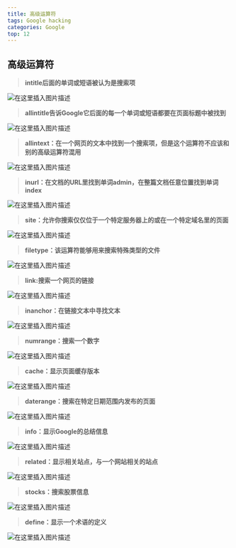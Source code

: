 ```yaml
---
title: 高级运算符
tags: Google hacking
categories: Google
top: 12
---
```

## 高级运算符

> **intitle后面的单词或短语被认为是搜索项**

![在这里插入图片描述](https://img-blog.csdnimg.cn/20210319235150904.png?x-oss-process=image/watermark,type_ZmFuZ3poZW5naGVpdGk,shadow_10,text_aHR0cHM6Ly9ibG9nLmNzZG4ubmV0L3dlaXhpbl80NTAwNzA3Mw==,size_16,color_FFFFFF,t_70)
<!--more-->
> **allintitle告诉Google它后面的每一个单词或短语都要在页面标题中被找到**

![在这里插入图片描述](https://img-blog.csdnimg.cn/20210319235407710.png?x-oss-process=image/watermark,type_ZmFuZ3poZW5naGVpdGk,shadow_10,text_aHR0cHM6Ly9ibG9nLmNzZG4ubmV0L3dlaXhpbl80NTAwNzA3Mw==,size_16,color_FFFFFF,t_70)

> **allintext：在一个网页的文本中找到一个搜索项，但是这个运算符不应该和别的高级运算符混用**

![在这里插入图片描述](https://img-blog.csdnimg.cn/20210319235846651.png?x-oss-process=image/watermark,type_ZmFuZ3poZW5naGVpdGk,shadow_10,text_aHR0cHM6Ly9ibG9nLmNzZG4ubmV0L3dlaXhpbl80NTAwNzA3Mw==,size_16,color_FFFFFF,t_70)

> **inurl：在文档的URL里找到单词admin，在整篇文档任意位置找到单词index**

![在这里插入图片描述](https://img-blog.csdnimg.cn/20210320000716816.png?x-oss-process=image/watermark,type_ZmFuZ3poZW5naGVpdGk,shadow_10,text_aHR0cHM6Ly9ibG9nLmNzZG4ubmV0L3dlaXhpbl80NTAwNzA3Mw==,size_16,color_FFFFFF,t_70)

> **site：允许你搜索仅仅位于一个特定服务器上的或在一个特定域名里的页面**

![在这里插入图片描述](https://img-blog.csdnimg.cn/2021032116214940.png?x-oss-process=image/watermark,type_ZmFuZ3poZW5naGVpdGk,shadow_10,text_aHR0cHM6Ly9ibG9nLmNzZG4ubmV0L3dlaXhpbl80NTAwNzA3Mw==,size_16,color_FFFFFF,t_70)
<!--more-->

> **filetype：该运算符能够用来搜索特殊类型的文件**

![在这里插入图片描述](https://img-blog.csdnimg.cn/20210321162557534.png?x-oss-process=image/watermark,type_ZmFuZ3poZW5naGVpdGk,shadow_10,text_aHR0cHM6Ly9ibG9nLmNzZG4ubmV0L3dlaXhpbl80NTAwNzA3Mw==,size_16,color_FFFFFF,t_70)

> **link:搜索一个网页的链接**

![在这里插入图片描述](https://img-blog.csdnimg.cn/20210321163139593.png?x-oss-process=image/watermark,type_ZmFuZ3poZW5naGVpdGk,shadow_10,text_aHR0cHM6Ly9ibG9nLmNzZG4ubmV0L3dlaXhpbl80NTAwNzA3Mw==,size_16,color_FFFFFF,t_70)

> **inanchor：在链接文本中寻找文本**

![在这里插入图片描述](https://img-blog.csdnimg.cn/20210321163341526.png?x-oss-process=image/watermark,type_ZmFuZ3poZW5naGVpdGk,shadow_10,text_aHR0cHM6Ly9ibG9nLmNzZG4ubmV0L3dlaXhpbl80NTAwNzA3Mw==,size_16,color_FFFFFF,t_70)

> **numrange：搜索一个数字**

![在这里插入图片描述](https://img-blog.csdnimg.cn/20210321164706426.png?x-oss-process=image/watermark,type_ZmFuZ3poZW5naGVpdGk,shadow_10,text_aHR0cHM6Ly9ibG9nLmNzZG4ubmV0L3dlaXhpbl80NTAwNzA3Mw==,size_16,color_FFFFFF,t_70)

> **cache：显示页面缓存版本**

![在这里插入图片描述](https://img-blog.csdnimg.cn/20210321164920742.png?x-oss-process=image/watermark,type_ZmFuZ3poZW5naGVpdGk,shadow_10,text_aHR0cHM6Ly9ibG9nLmNzZG4ubmV0L3dlaXhpbl80NTAwNzA3Mw==,size_16,color_FFFFFF,t_70)

> **daterange：搜索在特定日期范围内发布的页面**

![在这里插入图片描述](https://img-blog.csdnimg.cn/20210321165052552.png?x-oss-process=image/watermark,type_ZmFuZ3poZW5naGVpdGk,shadow_10,text_aHR0cHM6Ly9ibG9nLmNzZG4ubmV0L3dlaXhpbl80NTAwNzA3Mw==,size_16,color_FFFFFF,t_70)

> **info：显示Google的总结信息**

![在这里插入图片描述](https://img-blog.csdnimg.cn/20210321165200652.png?x-oss-process=image/watermark,type_ZmFuZ3poZW5naGVpdGk,shadow_10,text_aHR0cHM6Ly9ibG9nLmNzZG4ubmV0L3dlaXhpbl80NTAwNzA3Mw==,size_16,color_FFFFFF,t_70)

> **related：显示相关站点，与一个网站相关的站点**

![在这里插入图片描述](https://img-blog.csdnimg.cn/20210321165300413.png?x-oss-process=image/watermark,type_ZmFuZ3poZW5naGVpdGk,shadow_10,text_aHR0cHM6Ly9ibG9nLmNzZG4ubmV0L3dlaXhpbl80NTAwNzA3Mw==,size_16,color_FFFFFF,t_70)

> **stocks：搜索股票信息**

![在这里插入图片描述](https://img-blog.csdnimg.cn/20210321165517489.png?x-oss-process=image/watermark,type_ZmFuZ3poZW5naGVpdGk,shadow_10,text_aHR0cHM6Ly9ibG9nLmNzZG4ubmV0L3dlaXhpbl80NTAwNzA3Mw==,size_16,color_FFFFFF,t_70)

> **define：显示一个术语的定义**

![在这里插入图片描述](https://img-blog.csdnimg.cn/20210321165611804.png?x-oss-process=image/watermark,type_ZmFuZ3poZW5naGVpdGk,shadow_10,text_aHR0cHM6Ly9ibG9nLmNzZG4ubmV0L3dlaXhpbl80NTAwNzA3Mw==,size_16,color_FFFFFF,t_70)

